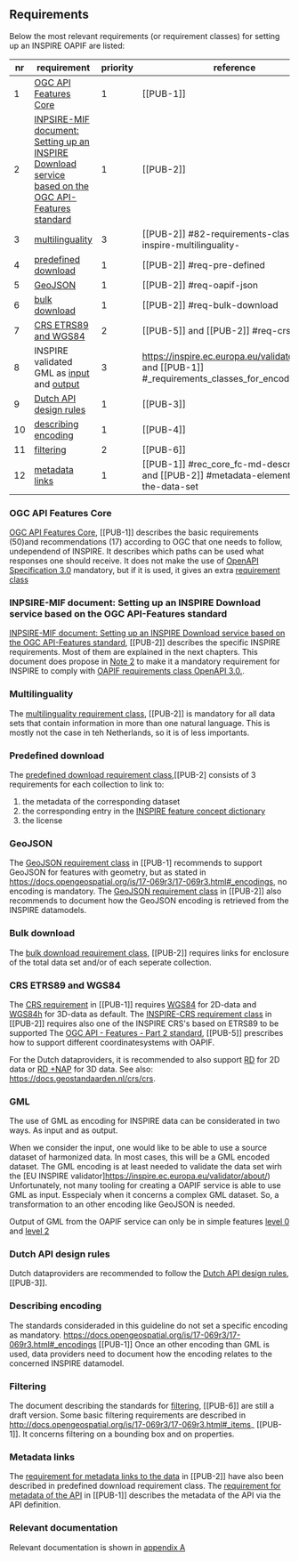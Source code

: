 ## Requirements

Below the most relevant requirements (or requirement classes) for setting up an INSPIRE OAPIF are listed:

| nr | requirement | priority | reference | 
|----|---------|---------|------------------| 
|  1 | [OGC API Features Core](https://docs.opengeospatial.org/is/17-069r3/17-069r3.html) | 1 | [[PUB-1]] |
|  2 | [INPSIRE-MIF document: Setting up an INSPIRE Download service based on the OGC API-Features standard](https://github.com/INSPIRE-MIF/gp-ogc-api-features/blob/master/spec/oapif-inspire-download.md) | 1 | [[PUB-2]] |
|  3 | [multilinguality](https://github.com/INSPIRE-MIF/gp-ogc-api-features/blob/master/spec/oapif-inspire-download.md#82-requirements-class-inspire-multilinguality-) | 3  | [[PUB-2]] #82-requirements-class-inspire-multilinguality- |
|  4 | [predefined download](https://github.com/INSPIRE-MIF/gp-ogc-api-features/blob/master/spec/oapif-inspire-download.md#req-pre-defined) | 1 | [[PUB-2]] #req-pre-defined |
|  5 | [GeoJSON](https://github.com/INSPIRE-MIF/gp-ogc-api-features/blob/master/spec/oapif-inspire-download.md#req-oapif-json) | 1 | [[PUB-2]] #req-oapif-json |
|  6 | [bulk download](https://github.com/INSPIRE-MIF/gp-ogc-api-features/blob/master/spec/oapif-inspire-download.md#req-bulk-download) | 1 | [[PUB-2]] #req-bulk-download  |
|  7 | [CRS ETRS89 and WGS84](https://github.com/INSPIRE-MIF/gp-ogc-api-features/blob/master/spec/oapif-inspire-download.md#req-crs) | 2  | [[PUB-5]] and [[PUB-2]] #req-crs |
|  8 | INSPIRE validated GML as [input](https://inspire.ec.europa.eu/validator/about/) and [output](http://docs.opengeospatial.org/is/17-069r3/17-069r3.html#_requirements_class_geography_markup_language_gml_simple_features_profile_level_2) | 3  | https://inspire.ec.europa.eu/validator/about/ and [[PUB-1]] #_requirements_classes_for_encodings |
|  9 | [Dutch API design rules](https://www.geonovum.nl/over-geonovum/actueel/rest-api-design-rules-op-pas-toe-leg-uit-lijst) | 1 | [[PUB-3]] |
|  10 | [describing encoding](https://github.com/INSPIRE-MIF/2017.2/blob/master/GeoJSON/geojson-encoding-rule.md#inspire-requirements-for-encoding-rules) | 1 | [[PUB-4]] |
|  11 | [filtering](https://docs.ogc.org/DRAFTS/19-079r1.html) | 2 | [[PUB-6]] |
|  12 | [metadata links](https://github.com/INSPIRE-MIF/gp-ogc-api-features/blob/master/spec/oapif-inspire-download.md#metadata-elements-of-the-data-set) | 1 | [[PUB-1]] #rec_core_fc-md-descriptions  and  [[PUB-2]] #metadata-elements-of-the-data-set|

### OGC API Features Core

[OGC API Features Core](https://docs.opengeospatial.org/is/17-069r3/17-069r3.html), [[PUB-1]] describes the basic requirements (50)and recommendations (17) according to OGC that one needs to follow, undependend of INSPIRE. 
It describes which paths can be used what responses one should receive. 
It does not make the use of [OpenAPI Specification 3.0](https://oai.github.io/Documentation/specification.html) mandatory, but if it is used, it gives an extra [requirement class](http://docs.opengeospatial.org/is/17-069r3/17-069r3.html#rc_oas30)

### INPSIRE-MIF document: Setting up an INSPIRE Download service based on the OGC API-Features standard

[INPSIRE-MIF document: Setting up an INSPIRE Download service based on the OGC API-Features standard](https://github.com/INSPIRE-MIF/gp-ogc-api-features/blob/master/spec/oapif-inspire-download.md), [[PUB-2]] describes the specific INSPIRE requirements.
Most of them are explained in the next chapters.
This document does propose in [Note 2](https://github.com/INSPIRE-MIF/gp-ogc-api-features/blob/master/spec/oapif-inspire-download.md#81-requirements-class-inspire-pre-defined-data-set-download-oapif--) to make it a mandatory requirement for INSPIRE to comply with [OAPIF requirements class OpenAPI 3.0.](http://docs.opengeospatial.org/is/17-069r3/17-069r3.html#rc_oas30).

### Multilinguality

The [multilinguality requirement class](https://github.com/INSPIRE-MIF/gp-ogc-api-features/blob/master/spec/oapif-inspire-download.md#82-requirements-class-inspire-multilinguality-), [[PUB-2]] is mandatory for all data sets that contain information in more than one natural language. This is mostly not the case in teh Netherlands, so it is of less importants.

### Predefined download

The [predefined download requirement class](https://github.com/INSPIRE-MIF/gp-ogc-api-features/blob/master/spec/oapif-inspire-download.md#req-pre-defined),[[PUB-2] consists of 3 requirements for each collection to link to:
1) the metadata of the corresponding dataset
2) the corresponding entry in the [INSPIRE feature concept dictionary](https://inspire.ec.europa.eu/featureconcept)
3) the license

### GeoJSON

The [GeoJSON requirement class](http://docs.opengeospatial.org/is/17-069r3/17-069r3.html#_requirements_class_geojson) in [[PUB-1] recommends to support GeoJSON for features with geometry, but as stated in https://docs.opengeospatial.org/is/17-069r3/17-069r3.html#_encodings, no encoding is mandatory. 
The [GeoJSON requirement class](https://github.com/INSPIRE-MIF/gp-ogc-api-features/blob/master/spec/oapif-inspire-download.md#req-oapif-json) in [[PUB-2]] also recommends to document how the GeoJSON encoding is retrieved from the INSPIRE datamodels.

### Bulk download

The [bulk download requirement class](https://github.com/INSPIRE-MIF/gp-ogc-api-features/blob/master/spec/oapif-inspire-download.md#req-bulk-download), [[PUB-2]] requires links for enclosure of the total data set and/or of each seperate collection.

### CRS ETRS89 and WGS84

The [CRS requirement](https://docs.opengeospatial.org/is/17-069r3/17-069r3.html#_coordinate_reference_systems) in [[PUB-1]] requires [WGS84](http://www.opengis.net/def/crs/OGC/1.3/CRS84) for 2D-data and [WGS84h](http://www.opengis.net/def/crs/OGC/0/CRS84h) for 3D-data as default.
The [INSPIRE-CRS requirement class](https://github.com/INSPIRE-MIF/gp-ogc-api-features/blob/master/spec/oapif-inspire-download.md#req-crs) in [[PUB-2]] requires also one of the INSPIRE CRS's based on ETRS89 to be supported
The [OGC API - Features - Part 2 standard](http://docs.opengeospatial.org/is/18-058/18-058.html), [[PUB-5]] prescribes how to support different coordinatesystems with OAPIF.

For the Dutch dataproviders, it is recommended to also support [RD](https://www.opengis.net/def/crs/EPSG/0/28992) for 2D data or [RD +NAP](https://www.opengis.net/def/crs/EPSG/0/7415) for 3D data. See also: https://docs.geostandaarden.nl/crs/crs. 

### GML
The use of GML as encoding for INSPIRE data can be considerated in two ways. As input and as output.

When we consider the input, one would like to be able to use a source dataset of harmonized data. In most cases, this will be a GML encoded dataset. 
The GML encoding is at least needed to validate the data set wirh the [EU INSPIRE  validator]https://inspire.ec.europa.eu/validator/about/)
Unfortunately, not many tooling for creating a OAPIF service is able to use GML as input. Esspecialy when it concerns a complex GML dataset. So, a transformation to an other encoding like GeoJSON is needed.

Output of GML from the OAPIF service can only be in simple features [level 0](http://docs.opengeospatial.org/is/17-069r3/17-069r3.html#_requirements_class_geography_markup_language_gml_simple_features_profile_level_0) and [level 2](http://docs.opengeospatial.org/is/17-069r3/17-069r3.html#_requirements_class_geography_markup_language_gml_simple_features_profile_level_2)

### Dutch API design rules

Dutch dataproviders are recommended to follow the [Dutch API design rules](https://www.geonovum.nl/over-geonovum/actueel/rest-api-design-rules-op-pas-toe-leg-uit-lijst), [[PUB-3]].

### Describing encoding

The standards consideraded in this guideline do not set a specific encoding as mandatory. https://docs.opengeospatial.org/is/17-069r3/17-069r3.html#_encodings [[PUB-1]]
Once an other encoding than GML is used, data providers need to document how the encoding relates to the concerned INSPIRE datamodel.

### Filtering

The document describing the standards for [filtering](https://docs.ogc.org/DRAFTS/19-079r1.html), [[PUB-6]] are still a draft version.
Some basic filtering requirements are described in http://docs.opengeospatial.org/is/17-069r3/17-069r3.html#_items_ [[PUB-1]].
It concerns filtering on a bounding box and on properties.

### Metadata links

The [requirement for metadata links to the data](https://github.com/INSPIRE-MIF/gp-ogc-api-features/blob/master/spec/oapif-inspire-download.md#metadata-elements-of-the-data-set) in [[PUB-2]] have also been described in predefined download requirement class.
The [requirement for metadata of the API](https://docs.opengeospatial.org/is/17-069r3/17-069r3.html#_api_definition_2) in [[PUB-1]] describes the metadata of the API via the API definition.

###	Relevant documentation 

Relevant documentation is shown in [appendix A](#references)


